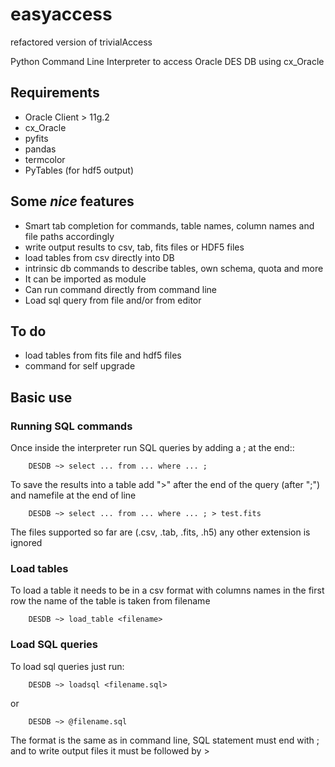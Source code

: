 # easyaccess
refactored version of trivialAccess

Python Command Line Interpreter to access Oracle DES DB
using cx_Oracle 

## Requirements

- Oracle Client > 11g.2
- cx_Oracle
- pyfits
- pandas
- termcolor
- PyTables (for hdf5 output)

## Some *nice* features
- Smart tab completion for commands, table names, column names and file paths accordingly
- write output results to csv, tab, fits files or HDF5 files
- load tables from csv directly into DB
- intrinsic db commands to describe tables, own schema, quota and more
- It can be imported as module
- Can run command directly from command line
- Load sql query from file and/or from editor

## To do

- load tables from fits file and hdf5 files
- command for self upgrade

## Basic use

### Running SQL commands
Once inside the interpreter run SQL queries by adding a ; at the end::

        DESDB ~> select ... from ... where ... ;

To save the results into a table add ">" after the end of the query (after ";") and namefile at the end of line

        DESDB ~> select ... from ... where ... ; > test.fits

The files supported so far are (.csv, .tab, .fits, .h5) any other extension is ignored

### Load tables
To load a table it needs to be in a csv format with columns names in the first row
the name of the table is taken from filename


        DESDB ~> load_table <filename>

### Load SQL queries
To load sql queries just run:

        DESDB ~> loadsql <filename.sql>
or

        DESDB ~> @filename.sql

The format is the same as in command line, SQL statement must end with ;
and to write output files it must be followed by > <output file>

